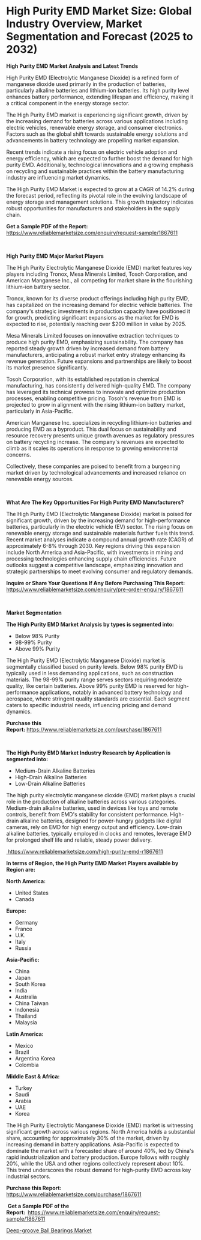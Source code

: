 <p><h1>High Purity EMD Market Size: Global Industry Overview, Market Segmentation and Forecast (2025 to 2032)</h1></p><p><strong>High Purity EMD Market Analysis and Latest Trends</strong></p>
<p><p>High Purity EMD (Electrolytic Manganese Dioxide) is a refined form of manganese dioxide used primarily in the production of batteries, particularly alkaline batteries and lithium-ion batteries. Its high purity level enhances battery performance, extending lifespan and efficiency, making it a critical component in the energy storage sector.</p><p>The High Purity EMD market is experiencing significant growth, driven by the increasing demand for batteries across various applications including electric vehicles, renewable energy storage, and consumer electronics. Factors such as the global shift towards sustainable energy solutions and advancements in battery technology are propelling market expansion.</p><p>Recent trends indicate a rising focus on electric vehicle adoption and energy efficiency, which are expected to further boost the demand for high purity EMD. Additionally, technological innovations and a growing emphasis on recycling and sustainable practices within the battery manufacturing industry are influencing market dynamics.</p><p>The High Purity EMD Market is expected to grow at a CAGR of 14.2% during the forecast period, reflecting its pivotal role in the evolving landscape of energy storage and management solutions. This growth trajectory indicates robust opportunities for manufacturers and stakeholders in the supply chain.</p></p>
<p><strong>Get a Sample PDF of the Report:&nbsp;</strong> <a href="https://www.reliablemarketsize.com/enquiry/request-sample/1867611?utm_campaign=2186&utm_medium=2&utm_source=Github&utm_content=ia&utm_term=04022025&utm_id=high-purity-emd">https://www.reliablemarketsize.com/enquiry/request-sample/1867611</a></p>
<p>&nbsp;</p>
<p><strong>High Purity EMD Major Market Players</strong></p>
<p><p>The High Purity Electrolytic Manganese Dioxide (EMD) market features key players including Tronox, Mesa Minerals Limited, Tosoh Corporation, and American Manganese Inc., all competing for market share in the flourishing lithium-ion battery sector.</p><p>Tronox, known for its diverse product offerings including high purity EMD, has capitalized on the increasing demand for electric vehicle batteries. The company's strategic investments in production capacity have positioned it for growth, predicting significant expansions as the market for EMD is expected to rise, potentially reaching over $200 million in value by 2025.</p><p>Mesa Minerals Limited focuses on innovative extraction techniques to produce high purity EMD, emphasizing sustainability. The company has reported steady growth driven by increased demand from battery manufacturers, anticipating a robust market entry strategy enhancing its revenue generation. Future expansions and partnerships are likely to boost its market presence significantly.</p><p>Tosoh Corporation, with its established reputation in chemical manufacturing, has consistently delivered high-quality EMD. The company has leveraged its technical prowess to innovate and optimize production processes, enabling competitive pricing. Tosoh's revenue from EMD is projected to grow in alignment with the rising lithium-ion battery market, particularly in Asia-Pacific.</p><p>American Manganese Inc. specializes in recycling lithium-ion batteries and producing EMD as a byproduct. This dual focus on sustainability and resource recovery presents unique growth avenues as regulatory pressures on battery recycling increase. The company's revenues are expected to climb as it scales its operations in response to growing environmental concerns.</p><p>Collectively, these companies are poised to benefit from a burgeoning market driven by technological advancements and increased reliance on renewable energy sources.</p></p>
<p>&nbsp;</p>
<p><strong>What Are The Key Opportunities For High Purity EMD Manufacturers?</strong></p>
<p><p>The High Purity EMD (Electrolytic Manganese Dioxide) market is poised for significant growth, driven by the increasing demand for high-performance batteries, particularly in the electric vehicle (EV) sector. The rising focus on renewable energy storage and sustainable materials further fuels this trend. Recent market analyses indicate a compound annual growth rate (CAGR) of approximately 6-8% through 2030. Key regions driving this expansion include North America and Asia-Pacific, with investments in mining and processing technologies enhancing supply chain efficiencies. Future outlooks suggest a competitive landscape, emphasizing innovation and strategic partnerships to meet evolving consumer and regulatory demands.</p></p>
<p><strong>Inquire or Share Your Questions If Any Before Purchasing This Report:</strong> <a href="https://www.reliablemarketsize.com/enquiry/pre-order-enquiry/1867611?utm_campaign=2186&utm_medium=2&utm_source=Github&utm_content=ia&utm_term=04022025&utm_id=high-purity-emd">https://www.reliablemarketsize.com/enquiry/pre-order-enquiry/1867611</a></p>
<p>&nbsp;</p>
<p><strong>Market Segmentation</strong></p>
<p><strong>The High Purity EMD Market Analysis by types is segmented into:</strong></p>
<p><ul><li>Below 98% Purity</li><li>98-99% Purity</li><li>Above 99% Purity</li></ul></p>
<p><p>The High Purity EMD (Electrolytic Manganese Dioxide) market is segmentally classified based on purity levels. Below 98% purity EMD is typically used in less demanding applications, such as construction materials. The 98-99% purity range serves sectors requiring moderate quality, like certain batteries. Above 99% purity EMD is reserved for high-performance applications, notably in advanced battery technology and aerospace, where stringent quality standards are essential. Each segment caters to specific industrial needs, influencing pricing and demand dynamics.</p></p>
<p><strong>Purchase this Report:&nbsp;</strong><a href="https://www.reliablemarketsize.com/purchase/1867611?utm_campaign=2186&utm_medium=2&utm_source=Github&utm_content=ia&utm_term=04022025&utm_id=high-purity-emd">https://www.reliablemarketsize.com/purchase/1867611</a></p>
<p>&nbsp;</p>
<p><strong>The High Purity EMD Market Industry Research by Application is segmented into:</strong></p>
<p><ul><li>Medium-Drain Alkaline Batteries</li><li>High-Drain Alkaline Batteries</li><li>Low-Drain Alkaline Batteries</li></ul></p>
<p><p>The high purity electrolytic manganese dioxide (EMD) market plays a crucial role in the production of alkaline batteries across various categories. Medium-drain alkaline batteries, used in devices like toys and remote controls, benefit from EMD's stability for consistent performance. High-drain alkaline batteries, designed for power-hungry gadgets like digital cameras, rely on EMD for high energy output and efficiency. Low-drain alkaline batteries, typically employed in clocks and remotes, leverage EMD for prolonged shelf life and reliable, steady power delivery.</p></p>
<p><a href="https://www.reliablemarketsize.com/high-purity-emd-r1867611?utm_campaign=2186&utm_medium=2&utm_source=Github&utm_content=ia&utm_term=04022025&utm_id=high-purity-emd">&nbsp;https://www.reliablemarketsize.com/high-purity-emd-r1867611</a></p>
<p><strong>In terms of Region, the High Purity EMD Market Players available by Region are:</strong></p>
<p>
    <p> <strong> North America: </strong>
        <ul>
            <li>United States</li>
            <li>Canada</li>
        </ul>
        </p> 
    <p> <strong> Europe: </strong>
        <ul>
            <li>Germany</li>
            <li>France</li>
            <li>U.K.</li>
            <li>Italy</li>
            <li>Russia</li>
        </ul>
        </p> 
    <p> <strong> Asia-Pacific: </strong>
        <ul>
            <li>China</li>
            <li>Japan</li>
            <li>South Korea</li>
            <li>India</li>
            <li>Australia</li>
            <li>China Taiwan</li>
            <li>Indonesia</li>
            <li>Thailand</li>
            <li>Malaysia</li>
        </ul>
        </p> 
    <p> <strong> Latin America: </strong>
        <ul>
            <li>Mexico</li>
            <li>Brazil</li>
            <li>Argentina Korea</li>
            <li>Colombia</li>
        </ul>
        </p> 
    <p> <strong> Middle East & Africa: </strong>
        <ul>
            <li>Turkey</li>
            <li>Saudi</li>
            <li>Arabia</li>
            <li>UAE</li>
            <li>Korea</li>
        </ul>
    </p>
    </p>
<p><p>The High Purity Electrolytic Manganese Dioxide (EMD) market is witnessing significant growth across various regions. North America holds a substantial share, accounting for approximately 30% of the market, driven by increasing demand in battery applications. Asia-Pacific is expected to dominate the market with a forecasted share of around 40%, led by China's rapid industrialization and battery production. Europe follows with roughly 20%, while the USA and other regions collectively represent about 10%. This trend underscores the robust demand for high-purity EMD across key industrial sectors.</p></p>
<p><strong>Purchase this Report: </strong><a href="https://www.reliablemarketsize.com/purchase/1867611?utm_campaign=2186&utm_medium=2&utm_source=Github&utm_content=ia&utm_term=04022025&utm_id=high-purity-emd">https://www.reliablemarketsize.com/purchase/1867611</a></p>
<p>&nbsp;<strong>Get a Sample PDF of the Report:&nbsp;&nbsp;</strong><a href="https://www.reliablemarketsize.com/enquiry/request-sample/1867611?utm_campaign=2186&utm_medium=2&utm_source=Github&utm_content=ia&utm_term=04022025&utm_id=high-purity-emd">https://www.reliablemarketsize.com/enquiry/request-sample/1867611</a></p>
<p><strong></strong></p>
<p><p><a href="https://github.com/abbislposival/Market-Research-Report-List-1/blob/main/deep-groove-ball-bearings-market.md?utm_campaign=2186&utm_medium=2&utm_source=Github&utm_content=ia&utm_term=04022025&utm_id=high-purity-emd">Deep-groove Ball Bearings Market</a></p></p>